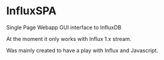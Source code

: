 # InfluxSPA
Single Page Webapp GUI interface to InfluxDB

At the moment it only works with Influx 1.x stream. 

Was mainly created to have a play with Influx and Javascript.
